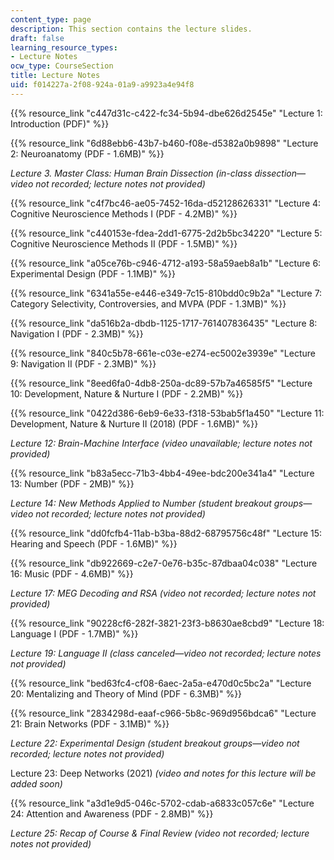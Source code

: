 ```yaml
---
content_type: page
description: This section contains the lecture slides.
draft: false
learning_resource_types:
- Lecture Notes
ocw_type: CourseSection
title: Lecture Notes
uid: f014227a-2f08-924a-01a9-a9923a4e94f8
---
```

{{% resource_link "c447d31c-c422-fc34-5b94-dbe626d2545e" "Lecture 1: Introduction (PDF)" %}}

{{% resource_link "6d88ebb6-43b7-b460-f08e-d5382a0b9898" "Lecture 2: Neuroanatomy (PDF - 1.6MB)" %}}

*Lecture 3. Master Class: Human Brain Dissection (in-class dissection—video not recorded; lecture notes not provided)*

{{% resource_link "c4f7bc46-ae05-7452-16da-d52128626331" "Lecture 4: Cognitive Neuroscience Methods I (PDF - 4.2MB)" %}}

{{% resource_link "c440153e-fdea-2dd1-6775-2d2b5bc34220" "Lecture 5: Cognitive Neuroscience Methods II (PDF - 1.5MB)" %}}

{{% resource_link "a05ce76b-c946-4712-a193-58a59aeb8a1b" "Lecture 6: Experimental Design (PDF - 1.1MB)" %}}

{{% resource_link "6341a55e-e446-e349-7c15-810bdd0c9b2a" "Lecture 7: Category Selectivity, Controversies, and MVPA (PDF - 1.3MB)" %}}

{{% resource_link "da516b2a-dbdb-1125-1717-761407836435" "Lecture 8: Navigation I (PDF - 2.3MB)" %}}

{{% resource_link "840c5b78-661e-c03e-e274-ec5002e3939e" "Lecture 9: Navigation II (PDF - 2.3MB)" %}}

{{% resource_link "8eed6fa0-4db8-250a-dc89-57b7a46585f5" "Lecture 10: Development, Nature & Nurture I (PDF - 2.2MB)" %}}

{{% resource_link "0422d386-6eb9-6e33-f318-53bab5f1a450" "Lecture 11: Development, Nature & Nurture II (2018) (PDF - 1.6MB)" %}}

*Lecture 12: Brain-Machine Interface (video unavailable; lecture notes not provided)*

{{% resource_link "b83a5ecc-71b3-4bb4-49ee-bdc200e341a4" "Lecture 13: Number (PDF - 2MB)" %}}

*Lecture 14: New Methods Applied to Number (student breakout groups—video not recorded; lecture notes not provided)*

{{% resource_link "dd0fcfb4-11ab-b3ba-88d2-68795756c48f" "Lecture 15: Hearing and Speech (PDF - 1.6MB)" %}}

{{% resource_link "db922669-c2e7-0e76-b35c-87dbaa04c038" "Lecture 16: Music (PDF - 4.6MB)" %}}

*Lecture 17: MEG Decoding and RSA (video not recorded; lecture notes not provided)*

{{% resource_link "90228cf6-282f-3821-23f3-b8630ae8cbd9" "Lecture 18: Language I (PDF - 1.7MB)" %}}

*Lecture 19: Language II (class canceled—video not recorded; lecture notes not provided)*

{{% resource_link "bed63fc4-cf08-6aec-2a5a-e470d0c5bc2a" "Lecture 20: Mentalizing and Theory of Mind (PDF - 6.3MB)" %}}

{{% resource_link "2834298d-eaaf-c966-5b8c-969d956bdca6" "Lecture 21: Brain Networks (PDF - 3.1MB)" %}}

*Lecture 22: Experimental Design (student breakout groups—video not recorded; lecture notes not provided)*

Lecture 23: Deep Networks (2021) *(video and notes for this lecture will be added soon)*

{{% resource_link "a3d1e9d5-046c-5702-cdab-a6833c057c6e" "Lecture 24: Attention and Awareness (PDF - 2.8MB)" %}}

*Lecture 25: Recap of Course & Final Review (video not recorded; lecture notes not provided)*